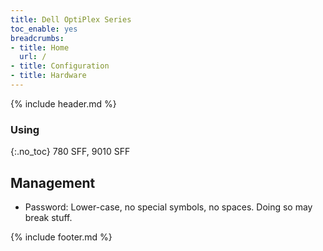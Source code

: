 ```yaml
---
title: Dell OptiPlex Series
toc_enable: yes
breadcrumbs:
- title: Home
  url: /
- title: Configuration
- title: Hardware
---
```

{% include header.md %}

### Using
{:.no_toc}
780 SFF, 9010 SFF

## Management

- Password: Lower-case, no special symbols, no spaces. Doing so may break stuff.

{% include footer.md %}
